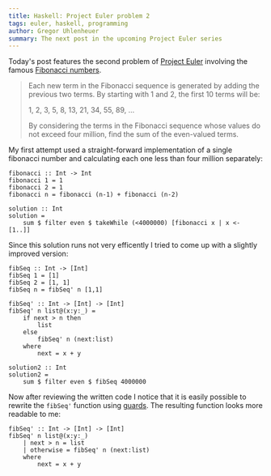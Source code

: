 ```yaml
---
title: Haskell: Project Euler problem 2
tags: euler, haskell, programming
author: Gregor Uhlenheuer
summary: The next post in the upcoming Project Euler series
---
```


Today's post features the second problem of [Project Euler][euler] involving
the famous [Fibonacci numbers][fibonacci].

> Each new term in the Fibonacci sequence is generated by adding the previous
> two terms. By starting with 1 and 2, the first 10 terms will be:
>
> 1, 2, 3, 5, 8, 13, 21, 34, 55, 89, ...
>
> By considering the terms in the Fibonacci sequence whose values do not exceed
> four million, find the sum of the even-valued terms.

My first attempt used a straight-forward implementation of a single fibonacci
number and calculating each one less than four million separately:

~~~{.haskell}
fibonacci :: Int -> Int
fibonacci 1 = 1
fibonacci 2 = 1
fibonacci n = fibonacci (n-1) + fibonacci (n-2)

solution :: Int
solution =
    sum $ filter even $ takeWhile (<4000000) [fibonacci x | x <- [1..]]
~~~

Since this solution runs not very efficently I tried to come up with a slightly
improved version:

~~~{.haskell}
fibSeq :: Int -> [Int]
fibSeq 1 = [1]
fibSeq 2 = [1, 1]
fibSeq n = fibSeq' n [1,1]

fibSeq' :: Int -> [Int] -> [Int]
fibSeq' n list@(x:y:_) =
    if next > n then
        list
    else
        fibSeq' n (next:list)
    where
        next = x + y

solution2 :: Int
solution2 =
    sum $ filter even $ fibSeq 4000000
~~~

Now after reviewing the written code I notice that it is easily possible to
rewrite the `fibSeq'` function using [guards][guards]. The resulting function
looks more readable to me:

~~~{.haskell}
fibSeq' :: Int -> [Int] -> [Int]
fibSeq' n list@(x:y:_)
    | next > n = list
    | otherwise = fibSeq' n (next:list)
    where
        next = x + y
~~~

[euler]: http://projecteuler.net
[fibonacci]: http://en.wikipedia.org/wiki/Fibonacci_number
[guards]: http://en.wikibooks.org/wiki/Haskell/Control_structures#Guards
